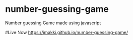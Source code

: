 # number-guessing-game
Number guessing Game made using javascript

#Live Now
https://imakki.github.io/number-guessing-game/
